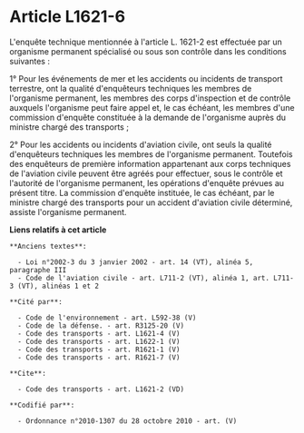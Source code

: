 # Article L1621-6

L'enquête technique mentionnée à l'article L. 1621-2 est effectuée par un organisme permanent spécialisé ou sous son contrôle
dans les conditions suivantes : 

1° Pour les événements de mer et les accidents ou incidents de transport terrestre, ont la qualité d'enquêteurs techniques
les membres de l'organisme permanent, les membres des corps d'inspection et de contrôle auxquels l'organisme peut faire appel
et, le cas échéant, les membres d'une commission d'enquête constituée à la demande de l'organisme auprès du ministre chargé
des transports ; 

2° Pour les accidents ou incidents d'aviation civile, ont seuls la qualité d'enquêteurs techniques les membres de l'organisme
permanent. Toutefois des enquêteurs de première information appartenant aux corps techniques de l'aviation civile peuvent
être agréés pour effectuer, sous le contrôle et l'autorité de l'organisme permanent, les opérations d'enquête prévues au
présent titre. La commission d'enquête instituée, le cas échéant, par le ministre chargé des transports pour un accident
d'aviation civile déterminé, assiste l'organisme permanent.

**Liens relatifs à cet article**

	**Anciens textes**:

	  - Loi n°2002-3 du 3 janvier 2002 - art. 14 (VT), alinéa 5, paragraphe III
	  - Code de l'aviation civile - art. L711-2 (VT), alinéa 1, art. L711-3 (VT), alinéas 1 et 2

	**Cité par**:

	  - Code de l'environnement - art. L592-38 (V)
	  - Code de la défense. - art. R3125-20 (V)
	  - Code des transports - art. L1621-4 (V)
	  - Code des transports - art. L1622-1 (V)
	  - Code des transports - art. R1621-1 (V)
	  - Code des transports - art. R1621-7 (V)

	**Cite**:

	  - Code des transports - art. L1621-2 (VD)

	**Codifié par**:

	  - Ordonnance n°2010-1307 du 28 octobre 2010 - art. (V)
